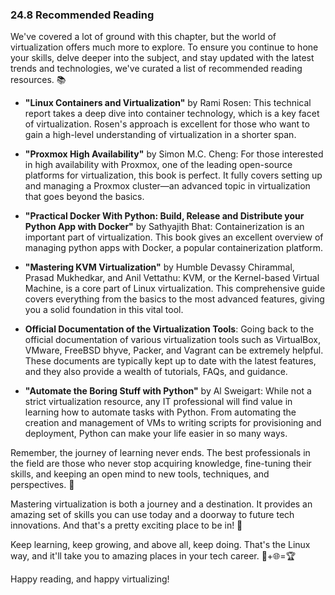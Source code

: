 ### 24.8 Recommended Reading

We've covered a lot of ground with this chapter, but the world of virtualization offers much more to explore. To ensure you continue to hone your skills, delve deeper into the subject, and stay updated with the latest trends and technologies, we've curated a list of recommended reading resources. 📚

- **"Linux Containers and Virtualization"** by Rami Rosen: This technical report takes a deep dive into container technology, which is a key facet of virtualization. Rosen's approach is excellent for those who want to gain a high-level understanding of virtualization in a shorter span. 

- **"Proxmox High Availability"** by Simon M.C. Cheng: For those interested in high availability with Proxmox, one of the leading open-source platforms for virtualization, this book is perfect. It fully covers setting up and managing a Proxmox cluster—an advanced topic in virtualization that goes beyond the basics. 

- **"Practical Docker With Python: Build, Release and Distribute your Python App with Docker"** by Sathyajith Bhat: Containerization is an important part of virtualization. This book gives an excellent overview of managing python apps with Docker, a popular containerization platform.

- **"Mastering KVM Virtualization"** by Humble Devassy Chirammal, Prasad Mukhedkar, and Anil Vettathu: KVM, or the Kernel-based Virtual Machine, is a core part of Linux virtualization. This comprehensive guide covers everything from the basics to the most advanced features, giving you a solid foundation in this vital tool. 

- **Official Documentation of the Virtualization Tools**: Going back to the official documentation of various virtualization tools such as VirtualBox, VMware, FreeBSD bhyve, Packer, and Vagrant can be extremely helpful. These documents are typically kept up to date with the latest features, and they also provide a wealth of tutorials, FAQs, and guidance.

- **"Automate the Boring Stuff with Python"** by Al Sweigart: While not a strict virtualization resource, any IT professional will find value in learning how to automate tasks with Python. From automating the creation and management of VMs to writing scripts for provisioning and deployment, Python can make your life easier in so many ways.

Remember, the journey of learning never ends. The best professionals in the field are those who never stop acquiring knowledge, fine-tuning their skills, and keeping an open mind to new tools, techniques, and perspectives. 🚀 

Mastering virtualization is both a journey and a destination. It provides an amazing set of skills you can use today and a doorway to future tech innovations. And that's a pretty exciting place to be in! 💫

Keep learning, keep growing, and above all, keep doing. That's the Linux way, and it'll take you to amazing places in your tech career. 🚀+🌐=🏆

Happy reading, and happy virtualizing!
